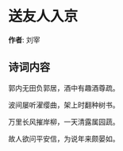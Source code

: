 # 送友人入京

**作者**: 刘宰

## 诗词内容

郭内无田负郭居，酒中有趣酒尊疏。

波间屡听濯缨曲，架上时翻种树书。

万里长风摧岸柳，一天清露属园蔬。

故人欲问平安信，为说年来颇晏如。

